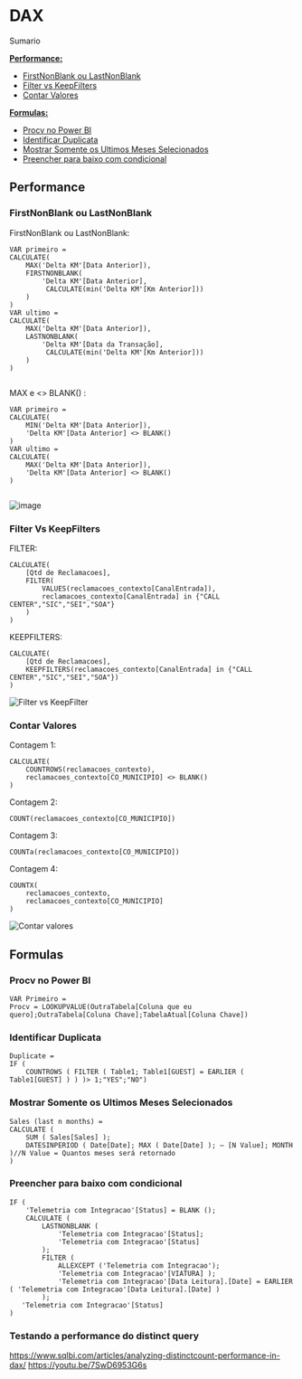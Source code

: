# DAX

Sumario<br>

**[Performance:](#Performance)**
* [FirstNonBlank ou LastNonBlank](#FirstNonBlank-ou-LastNonBlank)
* [Filter vs KeepFilters](#Filter-Vs-KeepFilters)
* [Contar Valores](#Contar-Valores)

**[Formulas:](#Formulas)**
* [Procv no Power BI](#Procv-no-Power-BI)
* [Identificar Duplicata](#Identificar-Duplicata)
* [Mostrar Somente os Ultimos Meses Selecionados](#Mostrar-Somente-os-Ultimos-Meses-Selecionados)
* [Preencher para baixo com condicional](#Preencher-para-baixo-com-condicional)

## Performance

### FirstNonBlank ou LastNonBlank

FirstNonBlank ou LastNonBlank:
```dax
VAR primeiro =
CALCULATE(
    MAX('Delta KM'[Data Anterior]),
    FIRSTNONBLANK(
        'Delta KM'[Data Anterior],
         CALCULATE(min('Delta KM'[Km Anterior]))
    )
)
VAR ultimo =
CALCULATE(
    MAX('Delta KM'[Data Anterior]),
    LASTNONBLANK(
        'Delta KM'[Data da Transação],
         CALCULATE(min('Delta KM'[Km Anterior]))
    )
)
     
```
MAX e <> BLANK() :
```dax
VAR primeiro =
CALCULATE(
    MIN('Delta KM'[Data Anterior]),
    'Delta KM'[Data Anterior] <> BLANK()
)
VAR ultimo =
CALCULATE(
    MAX('Delta KM'[Data Anterior]),
    'Delta KM'[Data Anterior] <> BLANK()
)
     
```

![image](https://user-images.githubusercontent.com/31570331/120122335-91bc2a00-c17e-11eb-9435-3b8026c9c395.png)

### Filter Vs KeepFilters

FILTER:
```dax
CALCULATE(
    [Qtd de Reclamacoes],
    FILTER(
        VALUES(reclamacoes_contexto[CanalEntrada]),
        reclamacoes_contexto[CanalEntrada] in {"CALL CENTER","SIC","SEI","SOA"}
    )
)
```
KEEPFILTERS:
```dax
CALCULATE(
    [Qtd de Reclamacoes],
    KEEPFILTERS(reclamacoes_contexto[CanalEntrada] in {"CALL CENTER","SIC","SEI","SOA"})
)   
```

![Filter vs KeepFilter](https://user-images.githubusercontent.com/31570331/120124305-31cb8080-c18a-11eb-95c9-bcdb4fed032c.png)

### Contar Valores

Contagem 1:
```dax
CALCULATE(
    COUNTROWS(reclamacoes_contexto),
    reclamacoes_contexto[CO_MUNICIPIO] <> BLANK()
)
```
Contagem 2:
```dax
COUNT(reclamacoes_contexto[CO_MUNICIPIO])
```
Contagem 3:
```dax
COUNTa(reclamacoes_contexto[CO_MUNICIPIO])
```

Contagem 4:
```dax
COUNTX(
    reclamacoes_contexto,
    reclamacoes_contexto[CO_MUNICIPIO]
)
```

![Contar valores](https://user-images.githubusercontent.com/31570331/120127428-bc65ad00-c195-11eb-8a21-3fd537e41b39.png)


## Formulas

### Procv no Power BI

```DAX
VAR Primeiro =
Procv = LOOKUPVALUE(OutraTabela[Coluna que eu quero];OutraTabela[Coluna Chave];TabelaAtual[Coluna Chave])
```

### Identificar Duplicata

```DAX
Duplicate =
IF (
    COUNTROWS ( FILTER ( Table1; Table1[GUEST] = EARLIER ( Table1[GUEST] ) ) )> 1;"YES";"NO")
```

### Mostrar Somente os Ultimos Meses Selecionados

```DAX
Sales (last n months) =
CALCULATE (
    SUM ( Sales[Sales] );
    DATESINPERIOD ( Date[Date]; MAX ( Date[Date] ); – [N Value]; MONTH )//N Value = Quantos meses será retornado
)
```

### Preencher para baixo com condicional

```Dax
IF (
    'Telemetria com Integracao'[Status] = BLANK ();
    CALCULATE (
        LASTNONBLANK ( 
            'Telemetria com Integracao'[Status];
            'Telemetria com Integracao'[Status]
        );
        FILTER (
            ALLEXCEPT ('Telemetria com Integracao');
            'Telemetria com Integracao'[VIATURA] );
            'Telemetria com Integracao'[Data Leitura].[Date] = EARLIER ( 'Telemetria com Integracao'[Data Leitura].[Date] ) 
        );
   'Telemetria com Integracao'[Status]
)
```

### Testando a performance do distinct query
https://www.sqlbi.com/articles/analyzing-distinctcount-performance-in-dax/
https://youtu.be/7SwD6953G6s
